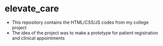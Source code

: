 # elevate_care
- This repository contains the HTML/CSS/JS codes from my college project
- The idea of the project was to make a prototype for patient registration and clinical appointments
